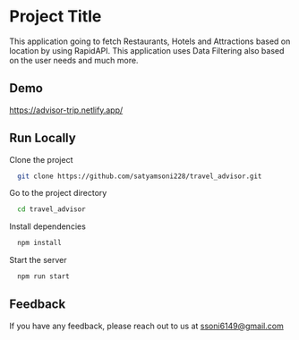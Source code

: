 
# Project Title

This application going to fetch Restaurants, Hotels and Attractions based on location by using RapidAPI. This application uses Data Filtering also based on the user needs and much more.

## Demo

https://advisor-trip.netlify.app/

## Run Locally

Clone the project

```bash
  git clone https://github.com/satyamsoni228/travel_advisor.git
```

Go to the project directory

```bash
  cd travel_advisor
```

Install dependencies

```bash
  npm install
```

Start the server

```bash
  npm run start
```


## Feedback

If you have any feedback, please reach out to us at ssoni6149@gmail.com






